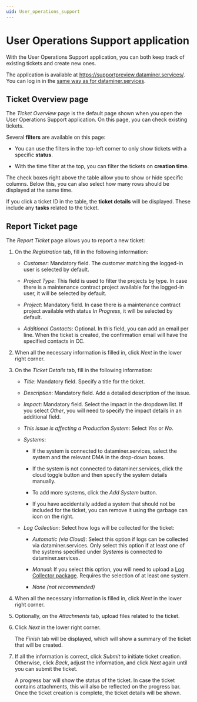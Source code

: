 ```yaml
---
uid: User_operations_support
---
```


# User Operations Support application

With the User Operations Support application, you can both keep track of existing tickets and create new ones.

The application is available at <https://supportpreview.dataminer.services/>. You can log in in the [same way as for dataminer.services](xref:Logging_on_to_the_DataMiner_Cloud_Platform).

## Ticket Overview page

The *Ticket Overview* page is the default page shown when you open the User Operations Support application. On this page, you can check existing tickets.

Several **filters** are available on this page:

- You can use the filters in the top-left corner to only show tickets with a specific **status**.

- With the time filter at the top, you can filter the tickets on **creation time**.

The check boxes right above the table allow you to show or hide specific columns. Below this, you can also select how many rows should be displayed at the same time.

If you click a ticket ID in the table, the **ticket details** will be displayed. These include any **tasks** related to the ticket.

## Report Ticket page

The *Report Ticket* page allows you to report a new ticket:

1. On the *Registration* tab, fill in the following information:

   - *Customer*: Mandatory field. The customer matching the logged-in user is selected by default.

   - *Project Type*: This field is used to filter the projects by type. In case there is a maintenance contract project available for the logged-in user, it will be selected by default.

   - *Project*: Mandatory field. In case there is a maintenance contract project available with status *In Progress*, it will be selected by default.

   - *Additional Contacts*: Optional. In this field, you can add an email per line. When the ticket is created, the confirmation email will have the specified contacts in CC.

1. When all the necessary information is filled in, click *Next* in the lower right corner.

1. On the *Ticket Details* tab, fill in the following information:

   - *Title*: Mandatory field. Specify a title for the ticket.

   - *Description*: Mandatory field. Add a detailed description of the issue.

   - *Impact*: Mandatory field. Select the impact in the dropdown list. If you select *Other*, you will need to specify the impact details in an additional field.

   - *This issue is affecting a Production System*: Select *Yes* or *No*.

   - *Systems*:

     - If the system is connected to dataminer.services, select the system and the relevant DMA in the drop-down boxes.

     - If the system is not connected to dataminer.services, click the cloud toggle button and then specify the system details manually.

     - To add more systems, click the *Add System* button.

     - If you have accidentally added a system that should not be included for the ticket, you can remove it using the garbage can icon on the right.

   - *Log Collection*: Select how logs will be collected for the ticket:

     - *Automatic (via Cloud)*: Select this option if logs can be collected via dataminer.services. Only select this option if at least one of the systems specified under *Systems* is connected to dataminer.services.

     - *Manual*: If you select this option, you will need to upload a [Log Collector package](xref:Collecting_data_to_report_an_issue_to_TechSupport). Requires the selection of at least one system.

     - *None (not recommended)*

1. When all the necessary information is filled in, click *Next* in the lower right corner.

1. Optionally, on the *Attachments* tab, upload files related to the ticket.

1. Click *Next* in the lower right corner.

   The *Finish* tab will be displayed, which will show a summary of the ticket that will be created.

1. If all the information is correct, click *Submit* to initiate ticket creation. Otherwise, click *Back*, adjust the information, and click *Next* again until you can submit the ticket.

   A progress bar will show the status of the ticket. In case the ticket contains attachments, this will also be reflected on the progress bar. Once the ticket creation is complete, the ticket details will be shown.
